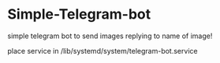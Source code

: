 # Simple-Telegram-bot
simple telegram bot to send images replying to name of image!

place service in /lib/systemd/system/telegram-bot.service
